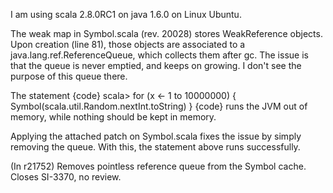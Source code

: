 I am using scala 2.8.0RC1 on java 1.6.0 on Linux Ubuntu.

The weak map in Symbol.scala (rev. 20028) stores WeakReference objects.  Upon creation (line 81), those objects are associated to a java.lang.ref.ReferenceQueue, which collects them after gc.  The issue is that the queue is never emptied, and keeps on growing.  I don't see the purpose of this queue there.

The statement
{code}
scala> for (x <- 1 to 10000000) { Symbol(scala.util.Random.nextInt.toString) }
{code}
runs the JVM out of memory, while nothing should be kept in memory.

Applying the attached patch on Symbol.scala fixes the issue by simply removing the queue.  With this, the statement above runs successfully.

(In r21752) Removes pointless reference queue from the Symbol cache.
Closes SI-3370, no review.
